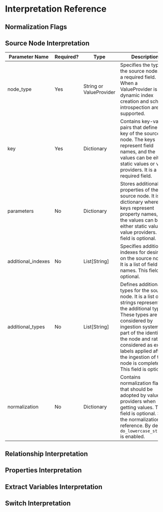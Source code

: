 # Interpretation Reference

## Normalization Flags

## Source Node Interpretation

| Parameter Name     | Required? | Type                    | Description                                                                                                                                                                                                                                                                                                            |
|--------------------|-----------|-------------------------|------------------------------------------------------------------------------------------------------------------------------------------------------------------------------------------------------------------------------------------------------------------------------------------------------------------------|
| node_type          | Yes       | String or ValueProvider | Specifies the type of the source node. It is a required field. When a  ValueProvider is used dynamic index creation and schema introspection are not supported.                                                                                                                |
| key                | Yes       | Dictionary              | Contains key-value pairs that define the key of the source node.  The keys represent field names, and the values can be either static values or value providers.  It is a required field.                                                                                                                              |
| parameters         | No        | Dictionary              | Stores additional properties of the source node. It is a dictionary  where the keys represent property names, and the values can be either  static values or value providers. This field is optional.                                                                                                                  |
| additional_indexes | No        | List[String]            | Specifies additional indexes for desired on the source node. It is a list of field names. This field is optional.                                                                                                                                                                                                      |
| additional_types   | No        | List[String]            | Defines additional types for the source node. It is a list of strings representing the additional types.  These types are not considered by ingestion system as part of the identity of the node and rather considered as  extra labels applied after the ingestion of the node is completed.  This field is optional. |
| normalization      | No        | Dictionary              | Contains normalization flags that should be adopted by value providers when getting values. This field is optional. See the normalization reference.  By default `do_lowercase_strings` is enabled.                                                                                                                    |

## Relationship Interpretation

## Properties Interpretation

## Extract Variables Interpretation

## Switch Interpretation
